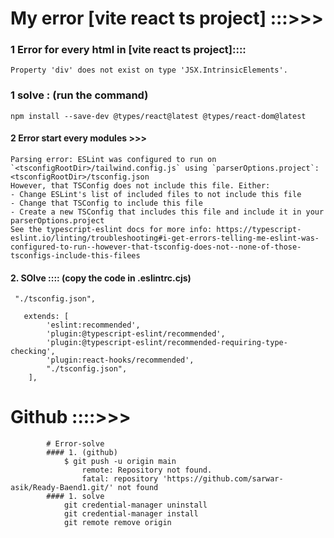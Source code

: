 # My error [vite react ts project] :::>>>

### 1 Error for every html in [vite react ts project]::::

    Property 'div' does not exist on type 'JSX.IntrinsicElements'.

### 1 solve : (run the command)

    npm install --save-dev @types/react@latest @types/react-dom@latest

#### 2 Error start every modules >>>

    Parsing error: ESLint was configured to run on `<tsconfigRootDir>/tailwind.config.js` using `parserOptions.project`: <tsconfigRootDir>/tsconfig.json
    However, that TSConfig does not include this file. Either:
    - Change ESLint's list of included files to not include this file
    - Change that TSConfig to include this file
    - Create a new TSConfig that includes this file and include it in your parserOptions.project
    See the typescript-eslint docs for more info: https://typescript-eslint.io/linting/troubleshooting#i-get-errors-telling-me-eslint-was-configured-to-run--however-that-tsconfig-does-not--none-of-those-tsconfigs-include-this-filees

#### 2. SOlve :::: (copy the code in .eslintrc.cjs)

     "./tsconfig.json",

       extends: [
            'eslint:recommended',
            'plugin:@typescript-eslint/recommended',
            'plugin:@typescript-eslint/recommended-requiring-type-checking',
            'plugin:react-hooks/recommended',
            "./tsconfig.json",
        ],

# Github ::::>>>

            # Error-solve
            #### 1. (github)
                $ git push -u origin main
                    remote: Repository not found.
                    fatal: repository 'https://github.com/sarwar-asik/Ready-Baend1.git/' not found
            #### 1. solve
                git credential-manager uninstall
                git credential-manager install
                git remote remove origin
